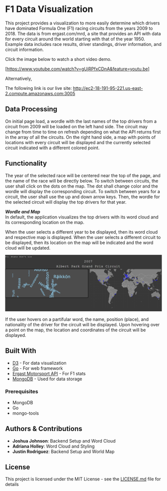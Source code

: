 # F1 Data Visualization
This project provides a visualization to more easily determine which drivers have dominated Formula One (F1) racing circuits from the years 2009 to 2018. The data is from ergast.com/mrd, a site that provides an API with data for every circuit around the world starting with that of the year 1950. Example data includes race results, driver standings, driver information, and circuit information.


Click the image below to watch a short video demo.

[https://www.youtube.com/watch?v=gUjRPfxCDnA&feature=youtu.be]

Alternatively,


The following link is our live site:
http://ec2-18-191-95-221.us-east-2.compute.amazonaws.com:3005


## Data Processing
<!--The application uses # of datasets. From XYZ. -->
On initial page load, a wordle with the last names of the top drivers from a circuit from 2009 will be loaded on the left hand side. The circuit may change from time to time on refresh depending on what the API returns first in the array of all the circuits. On the right hand side, a map with points of locations with every circuit will be displayed and the currently selected circuit indicated with a different colored point.

<!--
[it converts the rawdata into the format of key value pairs where key is the term and values contains the properties of category, total frequency and monthly wise object.]
^^^ Replace that with how we convert the csv into like an array or json or aws stuff?

[each monthly wise object contains the blog numbers in which the term occurred and monthly frequency]
^^^replace that

Image of code array

The size of the word in the wordle
The application of calculating the frequency of related words by [this might not be necessary]
-->


## Functionality
The year of the selected race will be centered near the top of the page, and the name of the race will be directly below. To switch between circuits, the user shall click on the dots on the map. The dot shall change color and the wordle will display the corresponding circuit. To switch between years for a circuit, the user shall use the up and down arrow keys. Then, the wordle for the selected circuit will display the top drivers for that year.


***Wordle and Map*** <br />
In default, the application visualizes the top drivers with its word cloud and its corresponding location on the map.

When the user selects a different year to be displayed, then its word cloud and respective map is displayed. When the user selects a different circuit to be displayed, then its location on the map will be indicated and the word cloud will be updated.
<!--When the user hovers on a particular word, {does it do anything on the map?-->

![Alt text](https://github.com/joshuaj1397/f1-data-visualization/blob/master/F1preview.PNG)

If the user hovers on a partifular word, the name, position (place), and nationality of the driver for the circuit will be displayed. Upon hovering over a point on the map, the location and coordinates of the circuit will be displayed. 

<!--
***Interesting Findings***

**Summary of Hamilton**
Hamilton consistently ...
[image]

**Summary of Haas**
Haas used to be...
[image]
-->

## Built With

* [D3](https://d3js.org/) - For data visualization
* [Go](https://golang.org/) - For web framework
* [Ergast Motorsport API](http://ergast.com/mrd/) - For F1 stats
* [MongoDB](https://www.mongodb.com/) - Used for data storage

### Prerequisites
- MongoDB
- Go
- mongo-tools

## Authors & Contributions 

* **Joshua Johnson**: Backend Setup and Word Cloud 
* **Adriana Holley**: Word Cloud and Styling 
* **Justin Rodriguez**: Backend Setup and World Map 

## License

This project is licensed under the MIT License - see the [LICENSE.md](LICENSE.md) file for details
